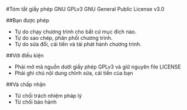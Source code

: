 #Tóm tắt giấy phép GNU GPLv3
GNU General Public License v3.0

##Bạn được phép
-   Tự do chạy chương trình cho bất cứ mục đích nào.
-   Tự do sao chép, phân phối chương trình.
-   Tự do sửa đổi, cải tiến và tái phát hành chương trình.

##Với điều kiện
-   Phải mở mã nguồn dưới giấy phép GPLv3 và giữ nguyên file LICENSE
-   Phải ghi chú nội dung chỉnh sửa, cải tiến của bạn

##Và chấp nhận
-   Từ chối trách nhiệm pháp lý
-   Từ chối bảo hành
